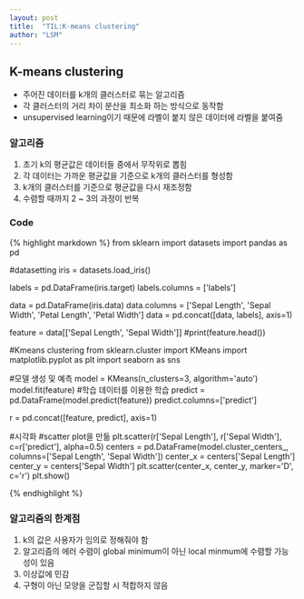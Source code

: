 ```yaml
---
layout: post
title:  "TIL:K-means clustering"
author: "LSM"
---
```

## K-means clustering
- 주어진 데이터를 k개의 클러스터로 묶는 알고리즘
- 각 클러스터의 거리 차이 분산을 최소화 하는 방식으로 동작함
- unsupervised learning이기 때문에 라벨이 붙지 않은 데이터에 라벨을 붙여줌

### 알고리즘
1. 초기 k의 평균값은 데이터들 중에서 무작위로 뽑힘
2. 각 데이터는 가까운 평균값을 기준으로 k개의 클러스터를 형성함
3. k개의 클러스터를 기준으로 평균값을 다시 재조정함
4. 수렴할 때까지 2 ~ 3의 과정이 반복


### Code
{% highlight markdown %}
from sklearn import datasets
import pandas as pd

#datasetting
iris = datasets.load_iris()

labels = pd.DataFrame(iris.target)
labels.columns = ['labels']

data = pd.DataFrame(iris.data)
data.columns = ['Sepal Length', 'Sepal Width', 'Petal Length', 'Petal Width']
data = pd.concat([data, labels], axis=1)

feature = data[['Sepal Length', 'Sepal Width']]
#print(feature.head())

#Kmeans clustering
from sklearn.cluster import KMeans
import matplotlib.pyplot as plt
import seaborn as sns

#모델 생성 및 예측
model = KMeans(n_clusters=3, algorithm='auto')
model.fit(feature) #학습 데이터를 이용한 학습
predict = pd.DataFrame(model.predict(feature))
predict.columns=['predict']

r = pd.concat([feature, predict], axis=1)

#시각화
#scatter plot을 만듦
plt.scatter(r['Sepal Length'], r['Sepal Width'], c=r['predict'], alpha=0.5)
centers = pd.DataFrame(model.cluster_centers_, columns=['Sepal Length', 'Sepal Width'])
center_x = centers['Sepal Length']
center_y = centers['Sepal Width']
plt.scatter(center_x, center_y, marker='D', c='r')
plt.show()

{% endhighlight %}

### 알고리즘의 한계점
1. k의 값은 사용자가 임의로 정해줘야 함
2. 알고리즘의 에러 수렴이 global minimum이 아닌 local minmum에 수렴할 가능성이 있음
3. 이상값에 민감
4. 구형이 아닌 모양을 군집할 시 적합하지 않음